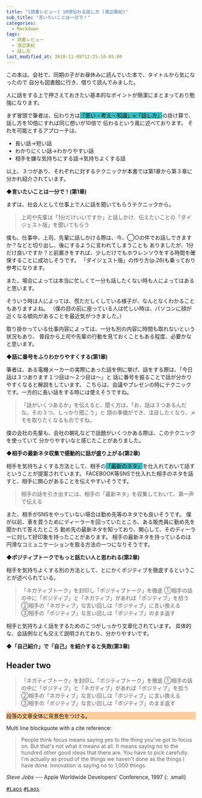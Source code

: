```yaml
---
title: "[読書レビュー] 10倍伝わる話し方 (渡辺美紀)"
sub_title: "言いたいことは一分で！"
categories:
  - Markdown
tags:
  - 読書レビュー
  - 渡辺美紀
  - 話し方
last_modified_at: 2018-11-09T12:25:10-05:00
---
```


この本は、会社で、同期の子がお昼休みに読んでいた本で、タイトルから気になったので
自分も図書館に行き、借りて読んでみました。

人に話をする上で押さえておきたい基本的なポイントが簡潔にまとまっており勉強になります。

まず冒頭で筆者は、伝わり方は<span style="background-color:#36BCBF">「思い・考え・知識」×「話し方」</span>の掛け算で、話し方を10倍にすれば同じ想いが10倍で
伝わるという風に述べております。
それを可能とするアプローチは、
 - 長い話→短い話
 - わかりにくい話→わかりやすい話
 - 相手を嫌な気持ちにする話→気持ちよくする話
 
以上、３つがあり、それぞれに対するテクニックが本書では第1章から第３章に分かれ紹介されています。

**◆言いたいことは一分で！(第1章)**

まずは、社会人として仕事上で人に話を聞いてもらうテクニックから。
> 上司や先輩は「1分だけいいですか」と話しかけ、伝えたいことの「ダイジェスト版」を聞いてもらう

僕も、仕事中、上司、先輩に話しかける際は、今、◯○の件でお話しできますか？などと切り出し、後にするように言われてしまうことも
ありましたが、1分だけ良いですか？と前置きをすれば、少しだけでもホウレンソウをする時間を確保することに成功しそうです。
「ダイジェスト版」の作り方(p.26)も乗っており参考になります。

また、場合によっては本当に忙しくて一分も話したくない時も人によってはあると思います。

そういう時は人によっては、慌ただしくしている様子が、なんとなくわかることもありますよね。
（僕の目の前に座っている人は忙しい時は、パソコンに顔が近くなる傾向があることを最近気がつきました。）

取り掛かっている仕事内容によっては、一分も別の内容に時間も取れないという状況もあり、
普段から上司や先輩の行動を見ておくこともある程度、必要かなと思います。

**◆話に番号をふりわかりやすくする(第1章)**

筆者は、ある電機メーカーの実際にあった話を例に挙げ、話をする際は、「今日話は３つあります１つ目は〜２つ目は〜」と
話に番号を振ることで話が分かりやすくなると解説をしています。
こちらは、会議やプレゼンの時にテクニックです。一方的に長い話をする時には使えそうですね。
> 「話がいくつあるか」を伝えると、聞く方は、「お、話は３つあるんだな。その３つ、しっかり聞こう」と
頭の準備ができ、注目したくなり、メモを取りたくなるものですね。

僕の会社の先輩も、会社の朝礼などで話題がいくつかある際は、このテクニックを使っていて
分かりやすいなと感じたことがありました。

**◆相手の最新ネタ収集で感動的に話が盛り上がる(第2章)**

相手を気持ちよくする方法として、相手の<span style="background-color:#36BCBF">「最新のネタ」</span>を仕入れておいて話すということが提案されています。
FACEBOOK等SNSで仕入れた相手のネタを話すと、相手に関心があることを伝えやすいそうです。
> 相手の話を引き出すには、相手の「最新ネタ」を収集しておいて、第一声で伝える

また、相手がSNSをやっていない場合は勤め先等のネタでも良いそうです。
僕が以前、車を買うためにディーラーを回っていたところ、ある販売員に勤め先を聞かれて答えたところ
勤め先の最新ネタを知っており、関心して、そのディーラーに対して好印象を持ったことがあります。
相手の最新ネタを持っているのは円滑なコミュニケーションを取る方法の一つになりそうです。


**◆ポジティブトークでもっと話たい人と思われる(第2章)**

相手を気持ちよくする別の方法として、とにかくポジティブを徹底するということが述べられている。
> 「ネガティブトーク」を封印し「ポジティブトーク」を徹底
①相手の話の中に「ポジティブ」と「ネガティブ」があれば「ポジティブ」を拾う<br>
②相手の「ネガティブ」な言い回しは「ポジティブ」に言い換える<br>
③相手の「ポジティブ」な言い回しは「ポジティブ」のまま返す<br>

相手と気持ちよく話をするためのこつがしっかり文章化されています。
具体的な、会話例なども交えて説明されており、分かりやすいです。


**◆「自己紹介」で「自己」を紹介すると失敗(第3章)**
## Header two

> 「ネガティブトーク」を封印し「ポジティブトーク」を徹底
①相手の話の中に「ポジティブ」と「ネガティブ」があれば「ポジティブ」を拾う<br>
②相手の「ネガティブ」な言い回しは「ポジティブ」に言い換える<br>
③相手の「ポジティブ」な言い回しは「ポジティブ」のまま返す<br>


<p style="background-color:#ffcc99;">段落の文章全体に背景色をつける。</p>

Multi line blockquote with a cite reference:

> People think focus means saying yes to the thing you've got to focus on. But that's not what it means at all. It means saying no to the hundred other good ideas that there are. You have to pick carefully. I'm actually as proud of the things we haven't done as the things I have done. Innovation is saying no to 1,000 things.

<cite>Steve Jobs</cite> --- Apple Worldwide Developers' Conference, 1997
{: .small}


 
 
[<kbd>#Laos</kbd>](https://i-like-hamigaki.github.io/tags/#laos) [<kbd>#Laos</kbd>](#)
